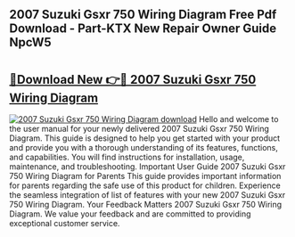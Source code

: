 ## 2007 Suzuki Gsxr 750 Wiring Diagram Free Pdf Download - Part-KTX New Repair Owner Guide NpcW5

# <h2><a href="http://dft3hz.blite.top/?on=2007+Suzuki+Gsxr+750+Wiring+Diagram">🔗Download New 👉🔴 2007 Suzuki Gsxr 750 Wiring Diagram</a></h2>

[![2007 Suzuki Gsxr 750 Wiring Diagram download](https://i.imgur.com/lujVjoI.png)](http://dft3hz.blite.top/?on=2007+Suzuki+Gsxr+750+Wiring+Diagram)
Hello and welcome to the user manual for your newly delivered 2007 Suzuki Gsxr 750 Wiring Diagram. This guide is designed to help you get started with your product and provide you with a thorough understanding of its features, functions, and capabilities. You will find instructions for installation, usage, maintenance, and troubleshooting. Important User Guide 2007 Suzuki Gsxr 750 Wiring Diagram for Parents This guide provides important information for parents regarding the safe use of this product for children. Experience the seamless integration of list of features with your new 2007 Suzuki Gsxr 750 Wiring Diagram. Your Feedback Matters 2007 Suzuki Gsxr 750 Wiring Diagram. We value your feedback and are committed to providing exceptional customer service.
